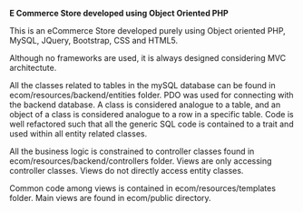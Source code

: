 <strong>E Commerce Store developed using Object Oriented PHP</strong>

This is an eCommerce Store developed purely using Object oriented PHP, MySQL, JQuery, Bootstrap, CSS and HTML5.

Although no frameworks are used, it is always designed considering MVC architectute. 

All the classes related to tables in the mySQL database can be found in ecom/resources/backend/entities folder. 
PDO was used for connecting with the backend database. 
A class is considered analogue to a table, and an object of a class is considered analogue to a row in a specific table. 
Code is well refactored such that all the generic SQL code is contained to a trait and used within all entity related classes. 

All the business logic is constrained to controller classes found in ecom/resources/backend/controllers folder.
Views are only accessing controller classes. Views do not directly access entity classes. 

Common code among views is contained in ecom/resources/templates folder. 
Main views are found in ecom/public directory.
